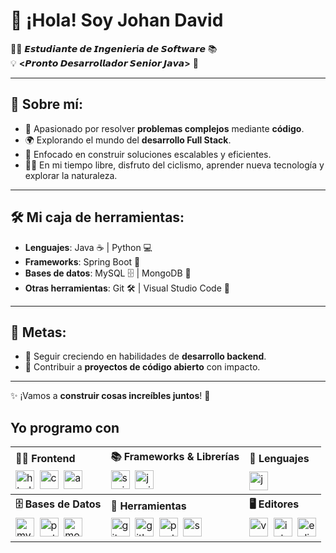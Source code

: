 # 👋 ¡Hola! Soy Johan David  

👨‍💻 **𝙀𝙨𝙩𝙪𝙙𝙞𝙖𝙣𝙩𝙚 𝙙𝙚 𝙄𝙣𝙜𝙚𝙣𝙞𝙚𝙧í𝙖 𝙙𝙚 𝙎𝙤𝙛𝙩𝙬𝙖𝙧𝙚** 📚  
💡 **<𝙋𝙧𝙤𝙣𝙩𝙤 𝘿𝙚𝙨𝙖𝙧𝙧𝙤𝙡𝙡𝙖𝙙𝙤𝙧 𝙎𝙚𝙣𝙞𝙤𝙧 𝙅𝙖𝙫𝙖>** 🚀  

---

## 🌟 **Sobre mí:**

- 🔧 Apasionado por resolver **problemas complejos** mediante **código**.  
- 🌍 Explorando el mundo del **desarrollo Full Stack**.  
- 🎯 Enfocado en construir soluciones escalables y eficientes.  
- 🚴‍♂️ En mi tiempo libre, disfruto del ciclismo, aprender nueva tecnología y explorar la naturaleza.  

---

## 🛠️ **Mi caja de herramientas:**

- **Lenguajes**: Java ☕ | Python 💻  
- **Frameworks**: Spring Boot 🌱  
- **Bases de datos**: MySQL 🗄️ | MongoDB 🍃  
- **Otras herramientas**: Git 🛠️ | Visual Studio Code 📘  

---

## 🎯 **Metas:**

- 🌱 Seguir creciendo en habilidades de **desarrollo backend**.  
- 🚀 Contribuir a **proyectos de código abierto** con impacto.  

---

✨ ¡Vamos a **construir cosas increíbles juntos**! 🚀

## Yo programo con

<table>
  <tr>
    <th align="left">👨‍💻 Frontend</th>
    <th align="left">📚 Frameworks & Librerías</th>
    <th align="left">🧠 Lenguajes</th>
  </tr>
  <tr>
    <td>
      <img src="https://cdn.jsdelivr.net/gh/devicons/devicon/icons/html5/html5-original.svg" alt="html5" width="30" />&nbsp;
      <img src="https://cdn.jsdelivr.net/gh/devicons/devicon/icons/css3/css3-original.svg" alt="css3" width="30" />&nbsp;
      <img src="https://cdn.jsdelivr.net/gh/devicons/devicon/icons/angularjs/angularjs-original.svg" alt="angularjs" width="30" />
    </td>
    <td>
      <img src="https://cdn.jsdelivr.net/gh/devicons/devicon/icons/spring/spring-original.svg" alt="spring" width="30" />&nbsp;
      <img src="https://cdn.jsdelivr.net/gh/devicons/devicon/icons/junit/junit-original.svg" alt="junit" width="30" />
    </td>
    <td>
      <img src="https://cdn.jsdelivr.net/gh/devicons/devicon/icons/java/java-original.svg" alt="java" width="30" />
    </td>
  </tr>
  <tr>
    <th align="left">🗄️ Bases de Datos</th>
    <th align="left">🔧 Herramientas</th>
    <th align="left">🖥️ Editores</th>
  </tr>
  <tr>
    <td>
      <img src="https://cdn.jsdelivr.net/gh/devicons/devicon/icons/mysql/mysql-original.svg" alt="mysql" width="30" />&nbsp;
      <img src="https://cdn.jsdelivr.net/gh/devicons/devicon/icons/postgresql/postgresql-original.svg" alt="postgresql" width="30" />&nbsp;
      <img src="https://cdn.jsdelivr.net/gh/devicons/devicon/icons/mongodb/mongodb-original.svg" alt="mongodb" width="30" />
    </td>
    <td>
      <img src="https://cdn.jsdelivr.net/gh/devicons/devicon/icons/git/git-original.svg" alt="git" width="30" />&nbsp;
      <img src="https://cdn.jsdelivr.net/gh/devicons/devicon/icons/github/github-original.svg" alt="github" width="30" />&nbsp;
      <img src="https://raw.githubusercontent.com/postmanlabs/logos/main/postman-icon.svg" alt="postman" width="30" />&nbsp;
      <img src="https://raw.githubusercontent.com/swagger-api/swagger-ui/master/docs/images/favicon-32x32.png" alt="swagger" width="30" />
    </td>
    <td>
      <img src="https://cdn.jsdelivr.net/gh/devicons/devicon/icons/vscode/vscode-original.svg" alt="vscode" width="30" />&nbsp;
      <img src="https://cdn.jsdelivr.net/gh/devicons/devicon/icons/intellij/intellij-original.svg" alt="intellij" width="30" />&nbsp;
      <img src="https://cdn.jsdelivr.net/gh/devicons/devicon/icons/eclipse/eclipse-original.svg" alt="eclipse" width="30" />
    </td>
  </tr>
</table>









